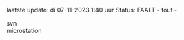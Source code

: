 laatste update: 
di 07-11-2023  1:40   uur 
Status: FAALT - fout - 
<div class="service R">svn</div><div class="service Y">microstation</div>